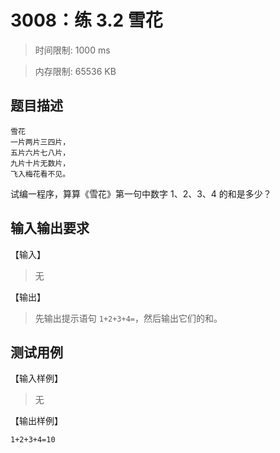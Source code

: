 # 3008：练 3.2 雪花

> 时间限制: 1000 ms

> 内存限制: 65536 KB

## 题目描述

```
雪花
一片两片三四片，
五片六片七八片，
九片十片无数片，
飞入梅花看不见。
```

试编一程序，算算《雪花》第一句中数字 1、2、3、4 的和是多少？

## 输入输出要求

【输入】

> 无

【输出】

> 先输出提示语句 `1+2+3+4=`，然后输出它们的和。

## 测试用例

【输入样例】

> 无

【输出样例】

`1+2+3+4=10`
